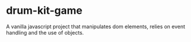 # drum-kit-game
A vanilla javascript project that manipulates dom elements, relies on event handling and the use of objects.
